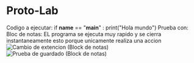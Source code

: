 # Proto-Lab
Codigo a ejecutar:
if __name__ == "__main__" :
  print("Hola mundo")
Prueba con:
  Bloc de notas: EL programa se ejecuta muy rapido y se cierra instantaneamente esto porque unicamente realiza una accion
![Cambio de extencion (Block de notas)](https://github.com/user-attachments/assets/f623cc3d-5278-47ca-8191-2279f4fb3d71)
![Prueba de guardado (Block de notas)](https://github.com/user-attachments/assets/17f526fd-5594-4a0b-a043-10d70a443f52)
